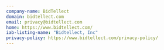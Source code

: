 ```yaml
---
company-name: BidTellect
domain: bidtellect.com
email: privacy@bidtellect.com
home: https://www.bidtellect.com/
iab-listing-name: "Bidtellect, Inc"
privacy-policy: https://www.bidtellect.com/privacy-policy/
---
```




